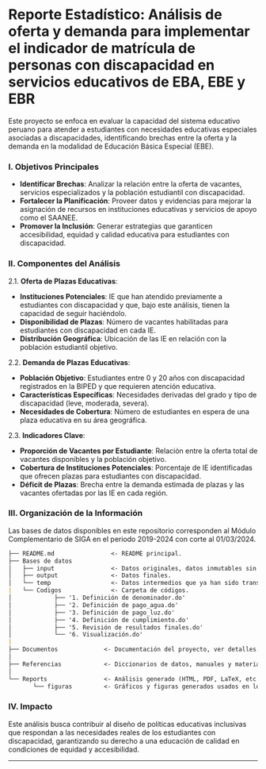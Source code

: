# **Reporte Estadístico: Análisis de oferta y demanda para implementar el indicador de matrícula de personas con discapacidad en servicios educativos de EBA, EBE y EBR**  

Este proyecto se enfoca en evaluar la capacidad del sistema educativo peruano para atender a estudiantes con necesidades educativas especiales asociadas a discapacidades, identificando brechas entre la oferta y la demanda en la modalidad de Educación Básica Especial (EBE).  

### **I. Objetivos Principales**  
- **Identificar Brechas**: Analizar la relación entre la oferta de vacantes, servicios especializados y la población estudiantil con discapacidad.  
- **Fortalecer la Planificación**: Proveer datos y evidencias para mejorar la asignación de recursos en instituciones educativas y servicios de apoyo como el SAANEE.  
- **Promover la Inclusión**: Generar estrategias que garanticen accesibilidad, equidad y calidad educativa para estudiantes con discapacidad.  

### **II. Componentes del Análisis**  
2.1. **Oferta de Plazas Educativas**:  
   - **Instituciones Potenciales**: IE que han atendido previamente a estudiantes con discapacidad y que, bajo este análisis, tienen la capacidad de seguir haciéndolo.  
   - **Disponibilidad de Plazas**: Número de vacantes habilitadas para estudiantes con discapacidad en cada IE.  
   - **Distribución Geográfica**: Ubicación de las IE en relación con la población estudiantil objetivo.  

2.2. **Demanda de Plazas Educativas**:  
   - **Población Objetivo**: Estudiantes entre 0 y 20 años con discapacidad registrados en la BIPED y que requieren atención educativa.  
   - **Características Específicas**: Necesidades derivadas del grado y tipo de discapacidad (leve, moderada, severa).  
   - **Necesidades de Cobertura**: Número de estudiantes en espera de una plaza educativa en su área geográfica.  

2.3. **Indicadores Clave**:  
   - **Proporción de Vacantes por Estudiante**: Relación entre la oferta total de vacantes disponibles y la población objetivo.  
   - **Cobertura de Instituciones Potenciales**: Porcentaje de IE identificadas que ofrecen plazas para estudiantes con discapacidad.  
   - **Déficit de Plazas**: Brecha entre la demanda estimada de plazas y las vacantes ofertadas por las IE en cada región.  

### **III. Organización de la Información**  
Las bases de datos disponibles en este repositorio corresponden al Módulo Complementario de SIGA en el periodo 2019-2024 con corte al 01/03/2024.  

```markdown
├── README.md                <- README principal.
├── Bases de datos
│   ├── input                <- Datos originales, datos inmutables sin ninguna transformación.
│   ├── output               <- Datos finales.
│   └── temp                 <- Datos intermedios que ya han sido transformados.
|   └── Codigos              <- Carpeta de códigos.
│            ├── '1. Definición de denominador.do'            
│            ├── '2. Definición de pago_agua.do'              
│            ├── '3. Definición de pago_luz.do'               
│            ├── '4. Definición de cumplimiento.do'           
│            ├── '5. Revisión de resultados finales.do'
│            └── '6. Visualización.do'
|
├── Documentos             <- Documentación del proyecto, ver detalles.
│
├── Referencias            <- Diccionarios de datos, manuales y material explicativo.
│
└── Reports                <- Análisis generado (HTML, PDF, LaTeX, etc.).
       └── figuras         <- Gráficos y figuras generados usados en los reports.         
```
### **IV. Impacto**  
Este análisis busca contribuir al diseño de políticas educativas inclusivas que respondan a las necesidades reales de los estudiantes con discapacidad, garantizando su derecho a una educación de calidad en condiciones de equidad y accesibilidad.  

---
